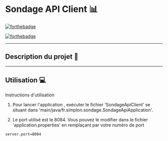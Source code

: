 # Sondage API Client 📊
[![forthebadge](https://forthebadge.com/images/badges/built-with-love.svg)](https://forthebadge.com)

[![forthebadge](https://forthebadge.com/images/badges/powered-by-electricity.svg)](https://forthebadge.com)

----------

## Description du projet 🌱


----------

## Utilisation 💻

Instructions d'utilisation

1. Pour lancer l'application , exécuter le fichier 'SondageApiClient' se situant dans 'main/java/fr.simplon.sondage.SondageApiApplication'.

2. Le port utilisé est le 8084. Vous pouvez le modifier dans le fichier 'application.properties' en remplaçant par votre numéro de port 

```
server.port=8084
```




